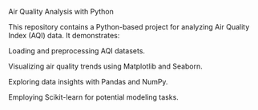 Air Quality Analysis with Python

This repository contains a Python-based project for analyzing Air Quality Index (AQI) data. It demonstrates:

Loading and preprocessing AQI datasets.

Visualizing air quality trends using Matplotlib and Seaborn.

Exploring data insights with Pandas and NumPy.

Employing Scikit-learn for potential modeling tasks. 

